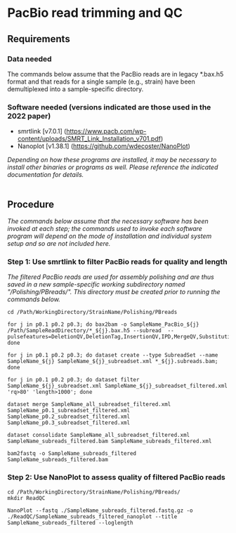 # PacBio read trimming and QC

## Requirements

### Data needed
The commands below assume that the PacBio reads are in legacy *.bax.h5 format and that reads for a single sample (e.g., strain) have been demultiplexed into a sample-specific directory.

### Software needed (versions indicated are those used in the 2022 paper)
* smrtlink [v7.0.1] (https://www.pacb.com/wp-content/uploads/SMRT_Link_Installation_v701.pdf)
* Nanoplot [v1.38.1] (https://github.com/wdecoster/NanoPlot)

_Depending on how these programs are installed, it may be necessary to install other binaries or programs as well. Please reference the indicated documentation for details._  
</br>

## Procedure
*The commands below assume that the necessary software has been invoked at each step; the commands used to invoke each software program will depend on the mode of installation and individual system setup and so are not included here.* 

### Step 1: Use smrtlink to filter PacBio reads for quality and length
*The filtered PacBio reads are used for assembly polishing and are thus saved in a new sample-specific working subdirectory named "/Polishing/PBreads/". This directory must be created prior to running the commands below.*
```
cd /Path/WorkingDirectory/StrainName/Polishing/PBreads

for j in p0.1 p0.2 p0.3; do bax2bam -o SampleName_PacBio_${j} /Path/SampleReadDirectory/*_${j}.bax.h5 --subread  --pulsefeatures=DeletionQV,DeletionTag,InsertionQV,IPD,MergeQV,SubstitutionQV,PulseWidth,SubstitutionTag; done

for j in p0.1 p0.2 p0.3; do dataset create --type SubreadSet --name SampleName_${j} SampleName_${j}_subreadset.xml *_${j}.subreads.bam; done

for j in p0.1 p0.2 p0.3; do dataset filter SampleName_${j}_subreadset.xml SampleName_${j}_subreadset_filtered.xml 'rq>80' 'length>1000'; done

dataset merge SampleName_all_subreadset_filtered.xml SampleName_p0.1_subreadset_filtered.xml SampleName_p0.2_subreadset_filtered.xml SampleName_p0.3_subreadset_filtered.xml

dataset consolidate SampleName_all_subreadset_filtered.xml SampleName_subreads_filtered.bam SampleName_subreads_filtered.xml

bam2fastq -o SampleName_subreads_filtered SampleName_subreads_filtered.bam
```

### Step 2: Use NanoPlot to assess quality of filtered PacBio reads
```
cd /Path/WorkingDirectory/StrainName/Polishing/PBreads/
mkdir ReadQC

NanoPlot --fastq ./SampleName_subreads_filtered.fastq.gz -o ./ReadQC/SampleName_subreads_filtered_nanoplot --title SampleName_subreads_filtered --loglength
```
